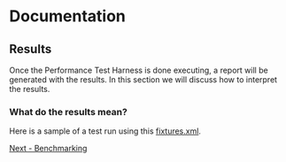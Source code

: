 # Documentation

## Results

Once the Performance Test Harness is done executing, a report will be generated with the results. In this section we will discuss how to interpret the results. 

### What do the results mean?

Here is a sample of a test run using this [fixtures.xml](benchmarks/10.3.0/throughput/fixtures/fixtures_tcp.xml). 

[Next - Benchmarking](5_benchmarking.md)
